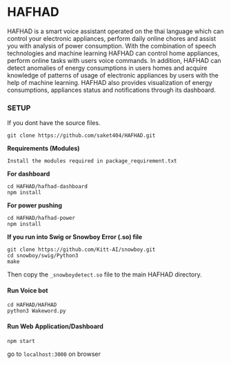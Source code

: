 # HAFHAD
  HAFHAD is a smart voice assistant operated on the thai language which can control your electronic appliances, perform daily online chores and assist you with analysis of power consumption. With the combination of speech technologies and machine learning HAFHAD can control home appliances, perform online tasks with users voice commands. In addition, HAFHAD can detect anomalies of energy consumptions in users homes and acquire knowledge of patterns of usage of electronic appliances by users with the help of machine learning. HAFHAD also provides visualization of energy consumptions, appliances status and notifications through its dashboard. 

### SETUP
  
  If you dont have the source files.
  ```
  git clone https://github.com/saket404/HAFHAD.git
  ```

**Requirements (Modules)** 
  ```
  Install the modules required in package_requirement.txt
  ```

**For dashboard**
  ```
  cd HAFHAD/hafhad-dashboard
  npm install
  ```

**For power pushing**
  ```
  cd HAFHAD/hafhad-power
  npm install
  ```
**If you run into Swig or Snowboy Error (.so) file**
  ```
  git clone https://github.com/Kitt-AI/snowboy.git
  cd snowboy/swig/Python3 
  make
  ```
  Then copy the `_snowboydetect.so` file to the main HAFHAD directory. 
    
 #### Run Voice bot
  ```
  cd HAFHAD/HAFHAD
  python3 Wakeword.py
  ```
 #### Run Web Application/Dashboard
   ```
   npm start
   ```
   go to `localhost:3000` on browser
  
